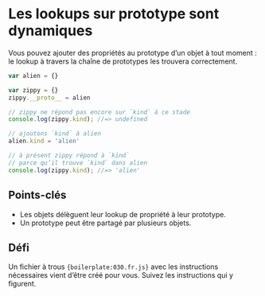 Les lookups sur prototype sont dynamiques
=========================================

Vous pouvez ajouter des propriétés au prototype d’un objet à tout moment : le
lookup à travers la chaîne de prototypes les trouvera correctement.

```js
var alien = {}

var zippy = {}
zippy.__proto__ = alien

// zippy ne répond pas encore sur `kind` à ce stade
console.log(zippy.kind); //=> undefined

// ajoutons `kind` à alien
alien.kind = 'alien'

// à présent zippy répond à `kind`
// parce qu’il trouve `kind` dans alien
console.log(zippy.kind); //=> 'alien'
```

Points-clés
-----------

- Les objets délèguent leur lookup de propriété à leur prototype.
- Un prototype peut être partagé par plusieurs objets.

Défi
----

Un fichier à trous `{boilerplate:030.fr.js}` avec les instructions nécessaires
vient d’être créé pour vous.  Suivez les instructions qui y figurent.
